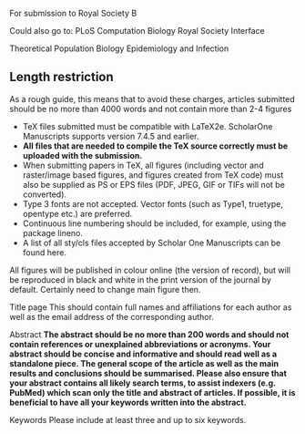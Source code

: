 For submission to Royal Society B

Could also go to:
PLoS Computation Biology
Royal Society Interface

Theoretical Population Biology
Epidemiology and Infection


## Length restriction
As a rough guide, this means that to avoid these charges, articles submitted should be no more than 4000 words and not contain more than 2-4 figures



* TeX files submitted must be compatible with LaTeX2e. ScholarOne Manuscripts supports version 7.4.5 and earlier.
* **All files that are needed to compile the TeX source correctly must be uploaded with the submission.**
* When submitting papers in TeX, all figures (including vector and raster/image based figures, and figures created from TeX code) must also be supplied as PS or EPS files (PDF, JPEG, GIF or TIFs will not be converted).
* Type 3 fonts are not accepted. Vector fonts (such as Type1, truetype, opentype etc.) are preferred.
* Continuous line numbering should be included, for example, using the package lineno.
* A list of all sty/cls files accepted by Scholar One Manuscripts can be found here.
 


All figures will be published in colour online (the version of record), but will be reproduced in black and white in the print version of the journal by default.
Certainly need to change main figure then.



Title page
This should contain full names and affiliations for each author as well as the email address of the corresponding author.
 

Abstract
**The abstract should be no more than 200 words and should not contain references or unexplained abbreviations or acronyms. Your abstract should be concise and informative and should read well as a standalone piece. The general scope of the article as well as the main results and conclusions should be summarised. Please also ensure that your abstract contains all likely search terms, to assist indexers (e.g. PubMed) which scan only the title and abstract of articles. If possible, it is beneficial to have all your keywords written into the abstract.**
 

Keywords
Please include at least three and up to six keywords.




